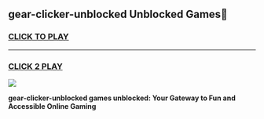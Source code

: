 
## gear-clicker-unblocked Unblocked Games👋
<h3>
<a href="https://news.freeplayer.one?title=gear-clicker-unblocked&ref=16F">CLICK TO PLAY</a></h3>
<hr>

<h3>
<a href="https://news.freeplayer.one?title=gear-clicker-unblocked&ref=16F">CLICK 2 PLAY</a>
  
</h3>

<a href="https://news.freeplayer.one?title=gear-clicker-unblocked&ref=16F/"><img src="https://clearcache.store/games.png"></a>


**gear-clicker-unblocked games unblocked: Your Gateway to Fun and Accessible Online Gaming**
